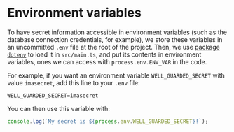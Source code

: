 # Environment variables

To have secret information accessible in environment variables (such as the database connection credentials,
for example), we store these variables in an uncommitted `.env` file at the root of the project. Then, we use
[package `dotenv`](https://www.npmjs.com/package/dotenv) to load it in `src/main.ts`, and put its contents in
environment variables, ones we can access with `process.env.ENV_VAR` in the code.

For example, if you want an environment variable `WELL_GUARDED_SECRET` with value `imasecret`, add this line
to your `.env` file:

```dotenv
WELL_GUARDED_SECRET=imasecret
```

You can then use this variable with:

```typescript
console.log(`My secret is ${process.env.WELL_GUARDED_SECRET}!`);
```
